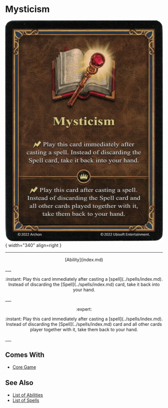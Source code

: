 # Mysticism

![Mysticism](../assets/abilities-mysticism.webp){ width="340" align=right }

___
<p style="text-align: center;" markdown>[Ability](index.md)</p>
___
<p style="text-align: center;" markdown>:instant: Play this card immediately after casting a [spell](../spells/index.md). Instead of discarding the [Spell](../spells/index.md) card, take it back into your hand.</p>
___
<p style="text-align: center;" markdown> :expert: </p>

<p style="text-align: center;" markdown>:instant: Play this card immediately after casting a [spell](../spells/index.md). Instead of discarding the [Spell](../spells/index.md) card and all other cards player together with it, take them back to your hand.</p>
___


## Comes With

- [Core Game](../content.md)


## See Also

- [List of Abilities](index.md)
- [List of Spells](../spells/index.md)
